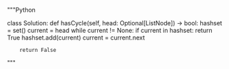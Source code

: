 """Python

class Solution:
    def hasCycle(self, head: Optional[ListNode]) -> bool:
        hashset = set()
        current = head 
        while current != None:
            if current in hashset:
                return True
            hashset.add(current)
            current = current.next
        
        return False

"""